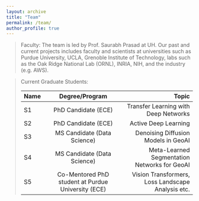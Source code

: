 ```yaml
---
layout: archive
title: "Team"
permalink: /team/
author_profile: true
---
```


> Faculty:
> The team is led by Prof. Saurabh Prasad at UH. Our past and current projects includes faculty and scientists at universities such as Purdue University, UCLA, Grenoble Institute of Technology, labs such as the Oak Ridge National Lab (ORNL), INRIA, NIH, and the industry (e.g. AWS). 

> Current Graduate Students:
>
> | Name       | Degree/Program           | Topic  |
> | ------------- |:-------------:| -----:|
> | S1      | PhD Candidate (ECE) | Transfer Learning with Deep Networks |
> | S2      | PhD Candidate (ECE) |   Active Deep Learning |
> | S3      | MS Candidate (Data Science)  |  Denoising Diffusion Models in GeoAI |
> | S4      | MS Candidate (Data Science)  |  Meta-Learned Segmentation Networks for GeoAI |
> | S5      | Co-Mentored PhD student at Purdue University (ECE)  |  Vision Transformers, Loss Landscape Analysis etc. |




